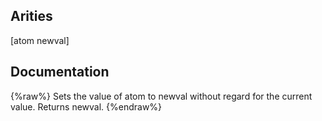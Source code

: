 ## Arities
[atom newval]

## Documentation
{%raw%}
Sets the value of atom to newval without regard for the
  current value. Returns newval.
{%endraw%}
